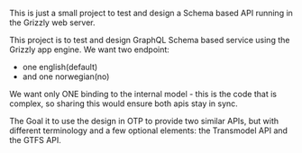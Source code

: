 This is just a small project to test and design a Schema based API running in the Grizzly web server.


This project is to test and design GraphQL Schema based service using the Grizzly app engine. We want two endpoint:
  - one english(default)
  - and one norwegian(no)
  
We want only ONE binding to the internal model - this is the code that is complex, so sharing this would ensure both 
apis stay in sync.

The Goal it to use the design in OTP to provide two similar APIs, but with different terminology and a few optional
elements: the Transmodel API and the GTFS API.